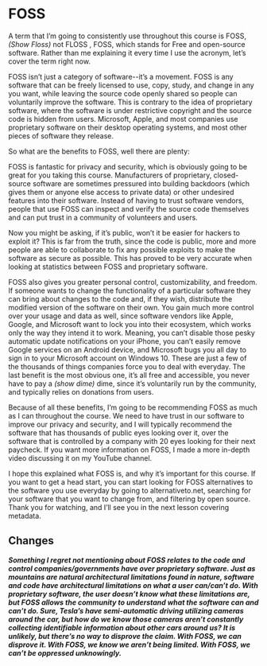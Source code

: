 # FOSS

A term that I’m going to consistently use throughout this course is FOSS, *(Show
Floss)* not FLOSS , FOSS, which stands for Free and open-source software. Rather
than me explaining it every time I use the acronym, let’s cover the term right now.

FOSS isn’t just a category of software--it’s a movement. FOSS is any software that
can be freely licensed to use, copy, study, and change in any you want, while
leaving the source code openly shared so people can voluntarily improve the
software. This is contrary to the idea of proprietary software, where the software
is under restrictive copyright and the source code is hidden from users.
Microsoft, Apple, and most companies use proprietary software on their desktop
operating systems, and most other pieces of software they release.

So what are the benefits to FOSS, well there are plenty:

FOSS is fantastic for privacy and security, which is obviously going to be great
for you taking this course. Manufacturers of proprietary, closed-source software
are sometimes pressured into building backdoors (which gives them or anyone
else access to private data) or other undesired features into their software.
Instead of having to trust software vendors, people that use FOSS can inspect
and verify the source code themselves and can put trust in a community of
volunteers and users.

Now you might be asking, if it’s public, won’t it be easier for hackers to exploit it?
This is far from the truth, since the code is public, more and more people are able
to collaborate to fix any possible exploits to make the software as secure as
possible. This has proved to be very accurate when looking at statistics between
FOSS and proprietary software.

FOSS also gives you greater personal control, customizability, and freedom. If
someone wants to change the functionality of a particular software they can
bring about changes to the code and, if they wish, distribute the modified version
of the software on their own. You gain much more control over your usage and
data as well, since software vendors like Apple, Google, and Microsoft want to
lock you into their ecosystem, which works only the way they intend it to work.
Meaning, you can’t disable those pesky automatic update notifications on your
iPhone, you can’t easily remove Google services on an Android device, and
Microsoft bugs you all day to sign in to your Microsoft account on Windows 10.
These are just a few of the thousands of things companies force you to deal with
everyday. The last benefit is the most obvious one, it’s all free and accessible, you
never have to pay a *(show dime)* dime, since it’s voluntarily run by the
community, and typically relies on donations from users.

Because of all these benefits, I’m going to be recommending FOSS as much as I
can throughout the course. We need to have trust in our software to improve our
privacy and security, and I will typically recommend the software that has
thousands of public eyes looking over it, over the software that is controlled by a
company with 20 eyes looking for their next paycheck. If you want more
information on FOSS, I made a more in-depth video discussing it on my YouTube
channel.

I hope this explained what FOSS is, and why it’s important for this course. If you
want to get a head start, you can start looking for FOSS alternatives to the
software you use everyday by going to alternativeto.net, searching for your
software that you want to change from, and filtering by open source. Thank you
for watching, and I’ll see you in the next lesson covering metadata.

## Changes
***Something I regret not mentioning about FOSS relates to the code and control
    companies/governments have over proprietary software. Just as mountains are natural
    architectural limitations found in nature, software and code have architectural limitations on what
    a user can/can’t do. With proprietary software, the user doesn’t know what these limitations are,
    but FOSS allows the community to understand what the software can and can’t do. Sure, Tesla’s
    have semi-automatic driving utilizing cameras around the car, but how do we know those cameras
    aren’t constantly collecting identifiable information about other cars around us? It is unlikely, but
    there’s no way to disprove the claim. With FOSS, we can disprove it. With FOSS, we know we aren’t
    being limited. With FOSS, we can’t be oppressed unknowingly.***
